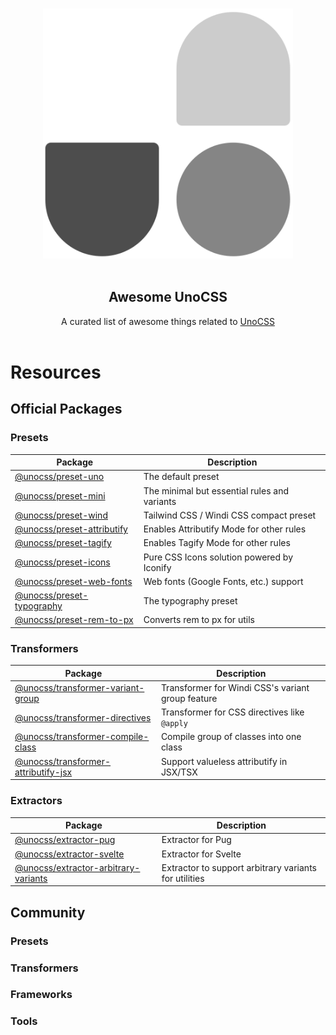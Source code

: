 <p align="center">
  <br>
  <img width="400" src="./assets/logo.svg" alt="logo of awesome-unocss repository">
  <br>
  <br>
</p>

<h2 align='center'>Awesome UnoCSS</h2>

<p align='center'>
A curated list of awesome things related to <a href='https://github.com/unocss/unocss'>UnoCSS</a>
<br><br>

# Resources

## Official Packages

### Presets

| Package | Description |
| ------- | ----------- |
| [@unocss/preset-uno](/presets/uno) | The default preset |
| [@unocss/preset-mini](/presets/mini) | The minimal but essential rules and variants |
| [@unocss/preset-wind](/presets/wind) | Tailwind CSS / Windi CSS compact preset |
| [@unocss/preset-attributify](/presets/attributify) | Enables Attributify Mode for other rules |
| [@unocss/preset-tagify](/presets/tagify) | Enables Tagify Mode for other rules |
| [@unocss/preset-icons](/presets/icons) | Pure CSS Icons solution powered by Iconify |
| [@unocss/preset-web-fonts](/presets/web-fonts) | Web fonts (Google Fonts, etc.) support |
| [@unocss/preset-typography](/presets/typography) | The typography preset |
| [@unocss/preset-rem-to-px](/presets/rem-to-px) | Converts rem to px for utils |

### Transformers

| Package | Description |
| ------- | ----------- |
| [@unocss/transformer-variant-group](/transformers/variant-group) | Transformer for Windi CSS's variant group feature |
| [@unocss/transformer-directives](/transformers/directives) | Transformer for CSS directives like `@apply` |
| [@unocss/transformer-compile-class](/transformers/compile-class) | Compile group of classes into one class |
| [@unocss/transformer-attributify-jsx](/transformers/attributify-jsx) | Support valueless attributify in JSX/TSX |

### Extractors

| Package | Description |
| ------- | ----------- |
| [@unocss/extractor-pug](/extractors/pug) | Extractor for Pug |
| [@unocss/extractor-svelte](/extractors/svelte) | Extractor for Svelte |
| [@unocss/extractor-arbitrary-variants](/extractors/arbitrary-variants) | Extractor to support arbitrary variants for utilities |

## Community

### Presets


### Transformers


### Frameworks


### Tools
